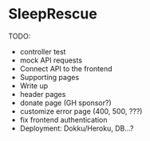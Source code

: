 # SleepRescue

TODO:
- controller test
- mock API requests
- Connect API to the frontend
- Supporting pages
- Write up
- header pages
- donate page (GH sponsor?)
- customize error page (400, 500, ???)
- fix frontend authentication
- Deployment: Dokku/Heroku, DB...?
